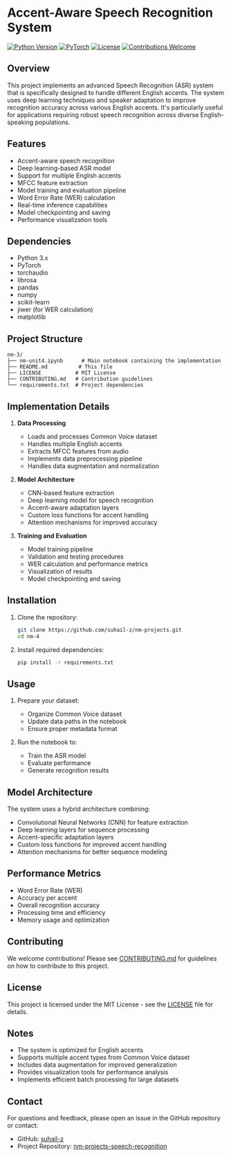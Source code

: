 # Accent-Aware Speech Recognition System

[![Python Version](https://img.shields.io/badge/python-3.x-blue.svg)](https://www.python.org/)
[![PyTorch](https://img.shields.io/badge/PyTorch-2.x-orange.svg)](https://pytorch.org/)
[![License](https://img.shields.io/badge/license-MIT-green.svg)](LICENSE)
[![Contributions Welcome](https://img.shields.io/badge/contributions-welcome-brightgreen.svg?style=flat)](CONTRIBUTING.md)

## Overview
This project implements an advanced Speech Recognition (ASR) system that is specifically designed to handle different English accents. The system uses deep learning techniques and speaker adaptation to improve recognition accuracy across various English accents. It's particularly useful for applications requiring robust speech recognition across diverse English-speaking populations.

## Features
- Accent-aware speech recognition
- Deep learning-based ASR model
- Support for multiple English accents
- MFCC feature extraction
- Model training and evaluation pipeline
- Word Error Rate (WER) calculation
- Real-time inference capabilities
- Model checkpointing and saving
- Performance visualization tools

## Dependencies
- Python 3.x
- PyTorch
- torchaudio
- librosa
- pandas
- numpy
- scikit-learn
- jiwer (for WER calculation)
- matplotlib

## Project Structure
```
nm-3/
├── nm-unit4.ipynb      # Main notebook containing the implementation
├── README.md          # This file
├── LICENSE           # MIT License
├── CONTRIBUTING.md   # Contribution guidelines
└── requirements.txt  # Project dependencies
```

## Implementation Details
1. **Data Processing**
   - Loads and processes Common Voice dataset
   - Handles multiple English accents
   - Extracts MFCC features from audio
   - Implements data preprocessing pipeline
   - Handles data augmentation and normalization

2. **Model Architecture**
   - CNN-based feature extraction
   - Deep learning model for speech recognition
   - Accent-aware adaptation layers
   - Custom loss functions for accent handling
   - Attention mechanisms for improved accuracy

3. **Training and Evaluation**
   - Model training pipeline
   - Validation and testing procedures
   - WER calculation and performance metrics
   - Visualization of results
   - Model checkpointing and saving

## Installation
1. Clone the repository:
   ```bash
   git clone https://github.com/suhail-z/nm-projects.git
   cd nm-4
   ```

2. Install required dependencies:
   ```bash
   pip install -r requirements.txt
   ```

## Usage
1. Prepare your dataset:
   - Organize Common Voice dataset
   - Update data paths in the notebook
   - Ensure proper metadata format

2. Run the notebook to:
   - Train the ASR model
   - Evaluate performance
   - Generate recognition results

## Model Architecture
The system uses a hybrid architecture combining:
- Convolutional Neural Networks (CNN) for feature extraction
- Deep learning layers for sequence processing
- Accent-specific adaptation layers
- Custom loss functions for improved accent handling
- Attention mechanisms for better sequence modeling

## Performance Metrics
- Word Error Rate (WER)
- Accuracy per accent
- Overall recognition accuracy
- Processing time and efficiency
- Memory usage and optimization

## Contributing
We welcome contributions! Please see [CONTRIBUTING.md](CONTRIBUTING.md) for guidelines on how to contribute to this project.

## License
This project is licensed under the MIT License - see the [LICENSE](LICENSE) file for details.

## Notes
- The system is optimized for English accents
- Supports multiple accent types from Common Voice dataset
- Includes data augmentation for improved generalization
- Provides visualization tools for performance analysis
- Implements efficient batch processing for large datasets



## Contact
For questions and feedback, please open an issue in the GitHub repository or contact:
- GitHub: [suhail-z](https://github.com/suhail-z)
- Project Repository: [nm-projects-speech-recognition](https://github.com/suhail-z/nm-projects)